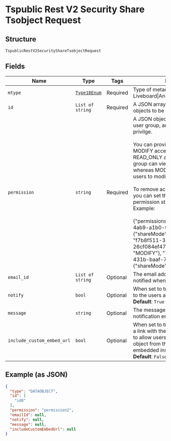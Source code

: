 
# Tspublic Rest V2 Security Share Tsobject Request

## Structure

`TspublicRestV2SecurityShareTsobjectRequest`

## Fields

| Name | Type | Tags | Description |
|  --- | --- | --- | --- |
| `mtype` | [`Type18Enum`](../../doc/models/type-18-enum.md) | Required | Type of metadata object. Valid values: Liveboard\|Answer\|DataObject\|Column |
| `id` | `List of string` | Required | A JSON array of the GUIDs of the objects to be shared |
| `permission` | `string` | Required | A JSON object with GUIDs of user and user group, and the type of access privilge.<br><br>You can provide READ_ONLY or MODIFY access to the objects. With READ_ONLY access, the user or user group can view the shared object, whereas MODIFY access enables users to modify the object.<br><br>To remove access to a shared object, you can set the shareMode in the permission string to NO_ACCESS. Example:<br><br>{"permissions": {"e7040a64-7ff1-4ab9-a1b0-f1acac596866": {"shareMode": "READ_ONLY"}, "f7b8f511-317c-485d-8131-26cf084ef47b": {"shareMode": "MODIFY"}, "7a9a6715-e154-431b-baaf-7b58246c13dd":{"shareMode":"NO_ACCESS"}}} |
| `email_id` | `List of string` | Optional | The email addresses that should ne notified when the objects are shared. |
| `notify` | `bool` | Optional | When set to true, a notification is sent to the users after an object is shared.<br>**Default**: `True` |
| `message` | `string` | Optional | The message text to send in the notification email. |
| `include_custom_embed_url` | `bool` | Optional | When set to true, ThoughtSpot sends a link with the host application context to allow users to access the shared object from their ThoughtSpot embedded instance.<br>**Default**: `False` |

## Example (as JSON)

```json
{
  "type": "DATAOBJECT",
  "id": [
    "id0"
  ],
  "permission": "permission2",
  "emailId": null,
  "notify": null,
  "message": null,
  "includeCustomEmbedUrl": null
}
```

